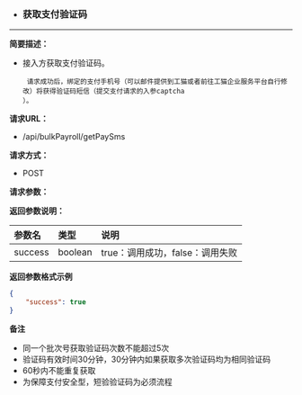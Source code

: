 * ### 获取支付验证码

---

**简要描述：**

* 接入方获取支付验证码。

  ```
   请求成功后，绑定的支付手机号（可以邮件提供到工猫或者前往工猫企业服务平台自行修改）将获得验证码短信（提交支付请求的入参captcha
  ）。
  ```

**请求URL：**

* /api/bulkPayroll/getPaySms

**请求方式：**

* POST 

**请求参数：**

**返回参数说明：**

| 参数名 | 类型 | 说明 |
| :--- | :--- | :--- |
| success | boolean | true：调用成功，false：调用失败 |

**返回参数格式示例**

```json
{
    "success": true
}
```

**备注**

* 同一个批次号获取验证码次数不能超过5次
* 验证码有效时间30分钟，30分钟内如果获取多次验证码均为相同验证码
* 60秒内不能重复获取
* 为保障支付安全型，短验验证码为必须流程



